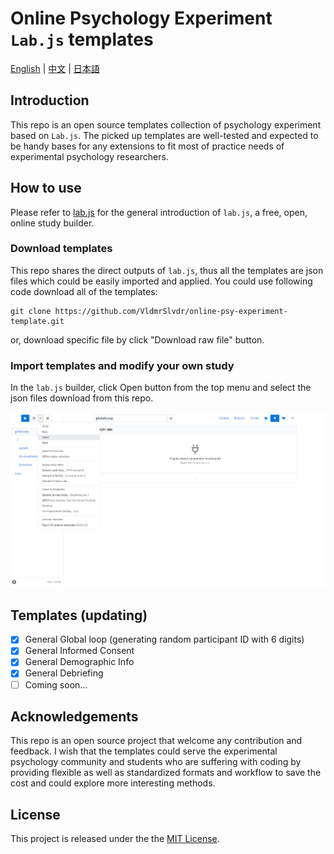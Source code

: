 # Online Psychology Experiment `Lab.js` templates

[English](README.md) | [中文](README.zh_hans.md) | [日本語](README.ja.md)

## Introduction 

This repo is an open source templates collection of psychology experiment based on `Lab.js`.
The picked up templates are well-tested and expected to be handy bases for any extensions to fit most of practice needs of experimental psychology researchers. 

## How to use

Please refer to [lab.js](https://lab.js.org/) for the general introduction of `lab.js`, a free, open, online study builder.  

### Download templates 

This repo shares the direct outputs of `lab.js`, thus all the templates are json files which could be easily imported and applied. 
You could use following code download all of the templates:
```
git clone https://github.com/VldmrSlvdr/online-psy-experiment-template.git
```
or, download specific file by click "Download raw file" button. 

### Import templates and modify your own study

In the `lab.js` builder, click Open button from the top menu and select the json files download from this repo.

![import json file](assets/import-templates.png)

## Templates (updating)

- [x] General Global loop (generating random participant ID with 6 digits)
- [x] General Informed Consent
- [x] General Demographic Info
- [x] General Debriefing
- [ ] Coming soon...

## Acknowledgements

This repo is an open source project that welcome any contribution and feedback. 
I wish that the templates could serve the experimental psychology community and students who are suffering with coding by providing flexible as well as standardized formats and workflow to save the cost and could explore more interesting methods.

## License

This project is released under the the [MIT License](LICENSE).
